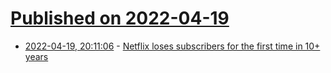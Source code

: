 # [Published on 2022-04-19](index.md)

* [2022-04-19, 20:11:06](https://news.ycombinator.com/item?id=31088353) - [Netflix loses subscribers for the first time in 10+ years](https://www.cnbc.com/2022/04/19/netflix-nflx-earnings-q1-2022.html)
